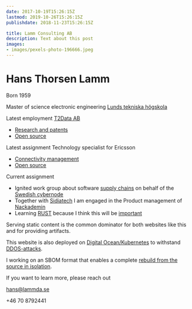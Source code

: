 ```yaml
---
date: 2017-10-19T15:26:15Z
lastmod: 2019-10-26T15:26:15Z
publishdate: 2018-11-23T15:26:15Z

title: Lamm Consulting AB
description: Text about this post
images:
- images/pexels-photo-196666.jpeg
---
```


# Hans Thorsen Lamm 

Born 1959

Master of science electronic engineering [Lunds tekniska högskola](https://www.lth.se/)


Latest employment  [T2Data AB](https://t2data.com) 

* [Research and patents](https://t2data.com/oniteo/)
* [Open source](https://github.com/hans-lammda/secure_boot)


Latest assignment Technology specialist for Ericsson  

* [Connectivity management](https://www.ericsson.com/en/cases/2019/connected-pumps)
* [Open source](https://archive.fosdem.org/2022/schedule/event/sbom_resolver_generating_detailed_sboms_for_alpine/)

Current assignment 
   * Ignited work group about software [supply chains](https://cybernode.se/working-group-secure-supply-chains-open-source/) on behalf of the [Swedish cybernode](https://cybernode.se)
   * Together with [Sidiatech](https://sidiatech.com) I am engaged in the Product management of [Nackademin](https://nackademin.se/) 
   * Learning [RUST](https://services.lammda.se/rust/) because I think this will be [important](https://www.whitehouse.gov/oncd/briefing-room/2023/08/10/fact-sheet-office-of-the-national-cyber-director-requests-public-comment-on-open-source-software-security-and-memory-safe-programming-languages/)

Serving static content is the common dominator for both websites like this and for providing artifacts. 

This website is also deployed on [Digital Ocean/Kubernetes](https://services.lammda.se/lammda/) to withstand [DDOS-attacks](https://en.wikipedia.org/wiki/Denial-of-service_attack). 


I working on an SBOM format that enables a complete [rebuild from the source in isolation](https://bomresolver.io). 

If you want to learn more, please reach out 


hans@lammda.se 

+46 70 8792441 



